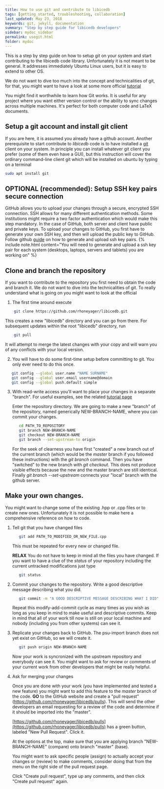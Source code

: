 ```yaml
---
title: How to use git and contribute to libicedb
tags: [getting_started, troubleshooting, collaboration]
last_updated: May 23, 2018
keywords: git, jekyll, documentation
summary: "Step by step guide for libicedb developers"
sidebar: mydoc_sidebar
permalink: usegit.html
folder: mydoc
---
```


This is a step by step guide on how to setup git on your system and start contributing to the libicedb code library. Unfortunately it is not meant to be general. It addresses immediately Ubuntu Linux users, but it is easy to extend to other OS.

We do not want to dive too much into the concept and technicalities of git, for that, you might want to have a look at some more official [tutorial](https://services.github.com/on-demand/intro-to-github/)

You might find it worthwhile to learn how Git works. It is useful for any project where you want either version control or the ability to sync changes across multiple machines. It's perfect for both computer code and LaTeX documents.

## Setup a git account and install git client

If you are here, it is assumed you already have a github account. Another prerequisite to start contribute to *libicedb* code is to have installed a [git](https://en.wikipedia.org/wiki/Git) client on your system. In principle you can install whatever git client you prefer (some of them even have a GUI), but this instruction will cover the ordinary command-line client git which will be installed on ubuntu by typing on a terminal
```bash
sudo apt install git
```

## OPTIONAL (recommended): Setup SSH key pairs secure connection

GitHub allows you to upload your changes through a secure, encrypted SSH connection. SSH allows for many different authentication methods. Some institutions might require a two factor authentication which would make this step mandatory. In the case of GitHub, both server and client have public and private keys. To upload your changes to GitHub, you first have to generate your own SSH key, and then will upload the public key to GitHub. Follow github [guide](https://help.github.com/articles/connecting-to-github-with-ssh/) on how to generate and upload ssh key pairs.
{% include note.html content="You will need to generate and upload a ssh key pair for each system (desktops, laptops, servers and tablets) you are working on" %}

## Clone and branch the repository
If you want to contribute to the repository you first need to obtain the code and branch it.
We do not want to dive into the technicalities of git. To really understand what is going on you might want to look at the official

  1. The first time around execute
  ```bash
      git clone https://github.com/rhoneyager/libicedb.git
  ```
  
  This creates a new "libicedb" directory and you can go from there. For subsequent updates within the root "libicedb" directory, run
  ```bash
      git pull
  ```
  It will attempt to merge the latest changes with your copy and will warn you of any conflicts with your local version.

  2. You will have to do some first-time setup before committing to git. You only ever need to do this once.
  ```bash
     git config --global user.name "NAME SURNAME"
     git config --global user.email username@domain
     git config --global push.default simple
  ```

  3. With read-write access you'll want to place your changes in a separate "branch". For useful examples, see the related [tutorial page](https://services.github.com/on-demand/github-cli/clone-repo-cli)

     Enter the repository directory. We are going to make a new "branch" of the repository, named generically NEW-BRANCH-NAME, where you can commit your changes.
     ```bash
        cd PATH_TO_REPOSITORY
        git branch NEW-BRANCH-NAME
        git checkout NEW-BRANCH-NAME
        git branch --set-upstream-to origin
     ```
     For the seek of clearness you have first "created" a new branch out of the current branch (which would be the *master* branch if you followed these instructions) with the *git branch* command. Then you have "switched" to the new branch with *git checkout*. This does not produce visible effects because the new and the master branch are still identical. Finally *git branch --set-upstream* connects your "local" branch with the github server.
     
## Make your own changes.
  You might want to change some of the existing .hpp or .cpp files or to create new ones. Unfortunately it is not possible to make here a comprehensive reference on how to code.

  1. Tell git that you have changed files
     ```bash
        git add PATH_TO_MODIFIED_OR_NEW_FILE.cpp
     ```
     This must be repeated for every new or changed file. 
     
     **RELAX** You do not have to keep in mind all the files you have changed. If you want to have a clue of the *status* of your repository including the current untracked modifications just type
     ```bash
        git status
     ```
     
  2. Commit your changes to the repository. Write a good descriptive message describing what you did.
     ```bash
        git commit -m "A GOOD DESCRIPTIVE MESSAGE DESCRIBING WHAT I DID"
     ```
     Repeat this modify-add-commit cycle as many times as you wish as long as you keep in mind to make useful and descriptive commits. Keep in mind that all of your work till now is still on your local machine and nobody (including you from other systems) can see it.

  3. Replicate your changes back to GitHub. The psu-import branch does not yet exist on GitHub, so we will create it.
     ```bash
        git push origin NEW-BRANCH-NAME
     ```
     Now your work is syncronized with the upstream repository and everybody can see it. You might want to ask for review or comments of your current work from other developers that might be really helpful.
     
  4. Ask for merging your changes
  
     Once you are done with your work (you have implemented and tested a new feature) you might want to add this feature to the *master* branch of the code. **GO** to the GitHub website and create a "pull request" (https://github.com/rhoneyager/libicedb/pulls). This will send the other developers an email requesting for a review of the code and determine if it should be imported into the "master".
     
     [https://github.com/rhoneyager/libicedb/pulls](https://github.com/rhoneyager/libicedb/pulls) has a green button, labeled "New Pull Request". Click it.
        
     At the options at the top, make sure that you are applying branch "NEW-BRANCH-NAME" (compare) onto branch "master" (base).
     
     You might want to ask specific people (assign) to actually accept your changes or (review) to make comments, consider doing that from the menu on the right side of the pull request page.
        
     Click "Create pull request", type up any comments, and then click "Create pull request" again.
